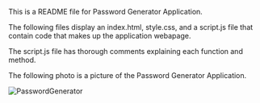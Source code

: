 This is a README file for Password Generator Application.

The following files display an index.html, style.css, and a script.js file that contain code that makes up the application webapage.

The script.js file has thorough comments explaining each function and method.

The following photo is a picture of the Password Generator Application.

![PasswordGenerator](https://user-images.githubusercontent.com/103685355/167319028-f8e6ebcf-3fd8-486d-bfa1-a09d94b14a2e.png)